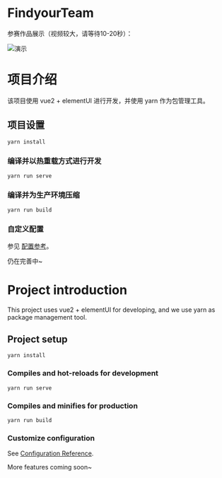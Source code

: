 # FindyourTeam
参赛作品展示（视频较大，请等待10-20秒）：


![演示](./img/cut3.gif)

# 项目介绍

该项目使用 vue2 + elementUI 进行开发，并使用 yarn 作为包管理工具。

## 项目设置
```
yarn install
```

### 编译并以热重载方式进行开发
```
yarn run serve
```

### 编译并为生产环境压缩
```
yarn run build
```

### 自定义配置
参见 [配置参考](https://cli.vuejs.org/config/)。


仍在完善中~

# Project introduction
This project uses vue2 + elementUI for developing, and we use yarn as package management tool.

## Project setup
```
yarn install
```

### Compiles and hot-reloads for development
```
yarn run serve
```

### Compiles and minifies for production
```
yarn run build
```

### Customize configuration
See [Configuration Reference](https://cli.vuejs.org/config/).


More features coming soon~